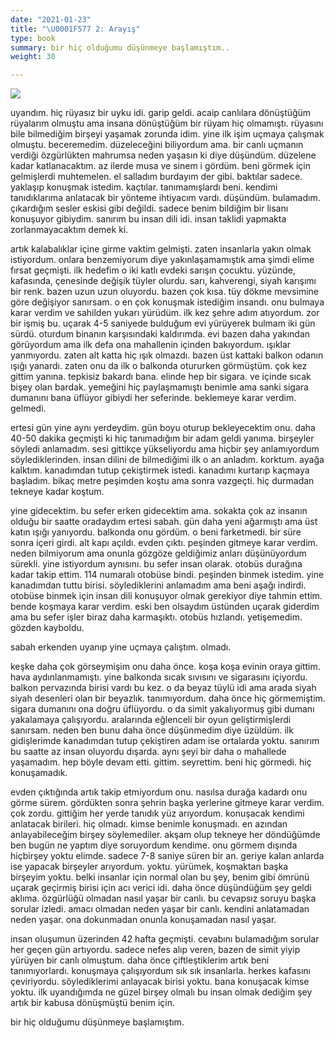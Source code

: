 ```yaml
---
date: "2021-01-23"
title: "\U0001F577 2: Arayış"
type: book
summary: bir hiç olduğumu düşünmeye başlamıştım..
weight: 30

---
```

![](/courses/Gregor/arayis_files/ga_2.jpg)


uyandım. hiç rüyasız bir uyku idi. garip geldi. acaip canlılara dönüştüğüm rüyalarım olmuştu ama insana dönüştüğüm bir rüyam hiç olmamıştı. rüyasını bile bilmediğim birşeyi yaşamak zorunda idim. yine ilk işim uçmaya çalışmak olmuştu. beceremedim. düzeleceğini biliyordum ama. bir canlı uçmanın verdiği özgürlükten mahrumsa neden yaşasın ki diye düşündüm. düzelene kadar katlanacaktım. az ilerde musa ve sinem i gördüm. beni görmek için gelmişlerdi muhtemelen. el salladım burdayım der gibi. baktılar sadece. yaklaşıp konuşmak istedim. kaçtılar. tanımamışlardı beni. kendimi tanıdıklarıma anlatacak bir yönteme ihtiyacım vardı. düşündüm. bulamadım. çıkardığım sesler eskisi gibi değildi. sadece benim bildiğim bir lisanı konuşuyor gibiydim. sanırım bu insan dili idi. insan taklidi yapmakta zorlanmayacaktım demek ki.

artık kalabalıklar içine girme vaktim gelmişti. zaten insanlarla yakın olmak istiyordum. onlara benzemiyorum diye yakınlaşamamıştık ama şimdi elime fırsat geçmişti. ilk hedefim o iki katlı evdeki sarışın çocuktu. yüzünde, kafasında, çenesinde değişik tüyler olurdu. sarı, kahverengi, siyah karışımı bir renk. bazen uzun uzun oluyordu. bazen çok kısa. tüy dökme mevsimine göre değişiyor sanırsam. o en çok konuşmak istediğim insandı. onu bulmaya karar verdim ve sahilden yukarı yürüdüm. ilk kez şehre adım atıyordum. zor bir işmiş bu. uçarak 4-5 saniyede bulduğum evi yürüyerek bulmam iki gün sürdü. oturdum binanın karşısındaki kaldırımda. evi bazen daha yakından görüyordum ama ilk defa ona mahallenin içinden bakıyordum. ışıklar yanmıyordu. zaten alt katta hiç ışık olmazdı. bazen üst kattaki balkon odanın ışığı yanardı. zaten onu da ilk o balkonda otururken görmüştüm. çok kez gittim yanına. tepkisiz bakardı bana. elinde hep bir sigara. ve içinde sıcak bişey olan bardak. yemeğini hiç paylaşmamıştı benimle ama sanki sigara dumanını bana üflüyor gibiydi her seferinde. beklemeye karar verdim. gelmedi.

ertesi gün yine aynı yerdeydim. gün boyu oturup bekleyecektim onu. daha 40-50 dakika geçmişti ki hiç tanımadığım bir adam geldi yanıma. birşeyler söyledi anlamadım. sesi gittikçe yükseliyordu ama hiçbir şey anlamıyordum söylediklerinden. insan dilini de bilmediğimi ilk o an anladım. korktum. ayağa kalktım. kanadımdan tutup çekiştirmek istedi. kanadımı kurtarıp kaçmaya başladım. bikaç metre peşimden koştu ama sonra vazgeçti. hiç durmadan tekneye kadar koştum.

yine gidecektim. bu sefer erken gidecektim ama. sokakta çok az insanın olduğu bir saatte oradaydım ertesi sabah. gün daha yeni ağarmıştı ama üst katın ışığı yanıyordu. balkonda onu gördüm. o beni farketmedi. bir süre sonra içeri girdi. alt kapı açıldı. evden çıktı. peşinden gitmeye karar verdim. neden bilmiyorum ama onunla gözgöze geldiğimiz anları düşünüyordum sürekli. yine istiyordum aynısını. bu sefer insan olarak. otobüs durağına kadar takip ettim. 114 numaralı otobüse bindi. peşinden binmek istedim. yine kanadımdan tuttu birisi. söylediklerini anlamadım ama beni aşağı indirdi. otobüse binmek için insan dili konuşuyor olmak gerekiyor diye tahmin ettim. bende koşmaya karar verdim. eski ben olsaydım üstünden uçarak giderdim ama bu sefer işler biraz daha karmaşıktı. otobüs hızlandı. yetişemedim. gözden kayboldu.

sabah erkenden uyanıp yine uçmaya çalıştım. olmadı.

keşke daha çok görseymişim onu daha önce. koşa koşa evinin oraya gittim. hava aydınlanmamıştı. yine balkonda sıcak sıvısını ve sigarasını içiyordu. balkon pervazında birisi vardı bu kez. o da beyaz tüylü idi ama arada siyah siyah desenleri olan bir beyazlık. tanımıyordum. daha önce hiç görmemiştim. sigara dumanını ona doğru üflüyordu. o da simit yakalıyormuş gibi dumanı yakalamaya çalışıyordu. aralarında eğlenceli bir oyun geliştirmişlerdi sanırsam. neden ben bunu daha önce düşünmedim diye üzüldüm. ilk gidişlerimde kanadımdan tutup çekiştiren adam ise ortalarda yoktu. sanırım bu saatte az insan oluyordu dışarda. aynı şeyi bir daha o mahallede yaşamadım. hep böyle devam etti. gittim. seyrettim. beni hiç görmedi. hiç konuşamadık.

evden çıktığında artık takip etmiyordum onu. nasılsa durağa kadardı onu görme sürem. gördükten sonra şehrin başka yerlerine gitmeye karar verdim. çok zordu. gittiğim her yerde tanıdık yüz arıyordum. konuşacak kendimi anlatacak birileri. hiç olmadı. kimse benimle konuşmadı. en azından anlayabileceğim birşey söylemediler. akşam olup tekneye her döndüğümde ben bugün ne yaptım diye soruyordum kendime. onu görmem dışında hiçbirşey yoktu elimde. sadece 7-8 saniye süren bir an. geriye kalan anlarda ise yapacak birşeyler arıyordum. yoktu. yürümek, koşmaktan başka birşeyim yoktu. belki insanlar için normal olan bu şey, benim gibi ömrünü uçarak geçirmiş birisi için acı verici idi. daha önce düşündüğüm şey geldi aklıma. özgürlüğü olmadan nasıl yaşar bir canlı. bu cevapsız soruyu başka sorular izledi. amacı olmadan neden yaşar bir canlı. kendini anlatamadan neden yaşar. ona dokunmadan onunla konuşamadan nasıl yaşar.

insan oluşumun üzerinden 42 hafta geçmişti. cevabını bulamadığım sorular her geçen gün artıyordu. sadece nefes alıp veren, bazen de simit yiyip yürüyen bir canlı olmuştum. daha önce çiftleştiklerim artık beni tanımıyorlardı. konuşmaya çalışıyordum sık sık insanlarla. herkes kafasını çeviriyordu. söylediklerimi anlayacak birisi yoktu. bana konuşacak kimse yoktu. ilk uyandığımda ne güzel birşey olmalı bu insan olmak dediğim şey artık bir kabusa dönüşmüştü benim için.

bir hiç olduğumu düşünmeye başlamıştım.  

